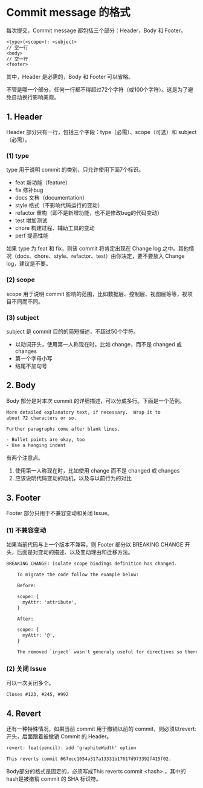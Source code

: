 # Commit message 的格式

每次提交，Commit message 都包括三个部分：Header，Body 和 Footer。

```txt
<type>(<scope>): <subject>
// 空一行
<body>
// 空一行
<footer>
```

其中，Header 是必需的，Body 和 Footer 可以省略。

不管是哪一个部分，任何一行都不得超过72个字符（或100个字符）。这是为了避免自动换行影响美观。

## 1. Header

Header 部分只有一行，包括三个字段：type（必需）、scope（可选）和 subject（必需）。

### (1) type

type 用于说明 commit 的类别，只允许使用下面7个标识。

* feat 新功能（feature）
* fix 修补bug
* docs 文档（documentation）
* style 格式（不影响代码运行的变动）
* refactor 重构（即不是新增功能，也不是修改bug的代码变动）
* test 增加测试
* chore 构建过程、辅助工具的变动
* perf 提高性能

如果 type 为 feat 和 fix，则该 commit 将肯定出现在 Change log 之中。其他情况（docs、chore、style、refactor、test）由你决定，要不要放入 Change log，建议是不要。

### (2) scope

scope 用于说明 commit 影响的范围，比如数据层、控制层、视图层等等，视项目不同而不同。

### (3) subject

subject 是 commit 目的的简短描述，不超过50个字符。

* 以动词开头，使用第一人称现在时，比如 change，而不是 changed 或 changes
* 第一个字母小写
* 结尾不加句号

## 2. Body

Body 部分是对本次 commit 的详细描述，可以分成多行。下面是一个范例。

```txt
More detailed explanatory text, if necessary.  Wrap it to
about 72 characters or so.

Further paragraphs come after blank lines.

- Bullet points are okay, too
- Use a hanging indent
```

有两个注意点。

1. 使用第一人称现在时，比如使用 change 而不是 changed 或 changes
1. 应该说明代码变动的动机，以及与以前行为的对比

## 3. Footer

Footer 部分只用于不兼容变动和关闭 Issue。

### (1) 不兼容变动

如果当前代码与上一个版本不兼容，则 Footer 部分以 BREAKING CHANGE 开头，后面是对变动的描述、以及变动理由和迁移方法。

```txt
BREAKING CHANGE: isolate scope bindings definition has changed.

    To migrate the code follow the example below:

    Before:

    scope: {
      myAttr: 'attribute',
    }

    After:

    scope: {
      myAttr: '@',
    }

    The removed `inject` wasn't generaly useful for directives so there should be no code using it.
```

### (2) 关闭 Issue

可以一次关闭多个。

```txt
Closes #123, #245, #992
```

## 4. Revert

还有一种特殊情况，如果当前 commit 用于撤销以前的 commit，则必须以revert:开头，后面跟着被撤销 Commit 的 Header。

```txt
revert: feat(pencil): add 'graphiteWidth' option

This reverts commit 667ecc1654a317a13331b17617d973392f415f02.
```

Body部分的格式是固定的，必须写成This reverts commit \<hash\>.，其中的hash是被撤销 commit 的 SHA 标识符。
